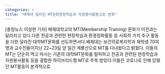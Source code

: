 ```yaml
---
categories: c
title: "배재대 달라진 MT문화현장학습과 자원봉사활동으로 변화"
---
```

[충청뉴스 이성현 기자] 배재대학교의 MT(Membership Training) 문화가 이전과는 달라지고 있다.다른 전공과 관련한 현장학습과 환경정화활동 등 사회적 가치 추구 활동을 더한 달라진 대학MT문화를 선도하면서다.배재대는 보건의료복지학과 재학생 70여 명과 교수진들이지난 22~23일 양 일간 계룡산으로 MT를 다녀왔다고 밝혔다. 이들의 MT는 단순히 먹고 마시는 기존의 대학MT문화를 탈피하고 전공과 관련된 현장학습과 자원봉사활동 등을 결합한 하이브리드형 MT로 주목 받았다.이들은 코로나로 인해 닫혔던 MT활동이 본격적으로